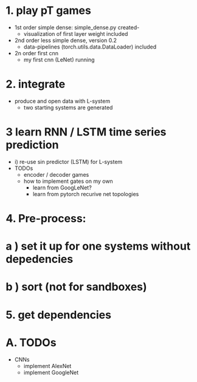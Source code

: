 # 1. play pT games
- 1st order simple dense: simple_dense.py created-
  - visualization of first layer weight included
- 2nd order less simple dense, version 0.2
  - data-pipelines (torch.utils.data.DataLoader) included
- 2n order first cnn
  - my first cnn (LeNet) running
# 2. integrate
- produce and open data with L-system
  - two starting systems are generated
# 3 learn RNN / LSTM time series prediction
- i) re-use sin predictor (LSTM) for L-system
- TODOs
  - encoder / decoder games
  - how to implement gates on my own
    - learn from GoogLeNet?
    - learn from pytorch recurive net topologies
# 4. Pre-process: 
#  a ) set it up for one systems without depedencies
#  b ) sort (not for sandboxes)
# 5. get dependencies
# A. TODOs
  - CNNs
    - implement AlexNet
    - implement GoogleNet
